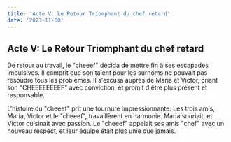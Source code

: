 ```yaml
---
title: 'Acte V: Le Retour Triomphant du chef retard'
date: '2023-11-08'
---
```


## Acte V: Le Retour Triomphant du chef retard

De retour au travail, le "cheeef" décida de mettre fin à ses escapades impulsives. Il comprit que son talent pour les surnoms ne pouvait pas résoudre tous les problèmes. Il s'excusa auprès de Maria et Victor, criant son "CHEEEEEEEEF" avec conviction, et promit d'être plus présent et responsable.

L'histoire du "cheeef" prit une tournure impressionnante. Les trois amis, Maria, Victor et le "cheeef", travaillèrent en harmonie. Maria souriait, et Victor cuisinait avec passion. Le "cheeef" appelait ses amis "chef" avec un nouveau respect, et leur équipe était plus unie que jamais.
